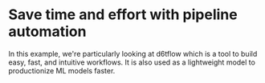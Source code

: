 # Save time and effort with pipeline automation
In this example, we're particularly looking at d6tflow which is a tool to build easy, fast, and intuitive workflows. It is also used as a lightweight model to productionize ML models faster.
